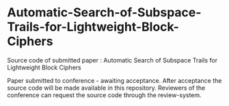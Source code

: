 # Automatic-Search-of-Subspace-Trails-for-Lightweight-Block-Ciphers
Source code of submitted paper : Automatic Search of Subspace Trails for Lightweight Block Ciphers

Paper submitted to conference - awaiting acceptance.
After acceptance the source code will be made available in this repository.
Reviewers of the conference can request the source code through the review-system.